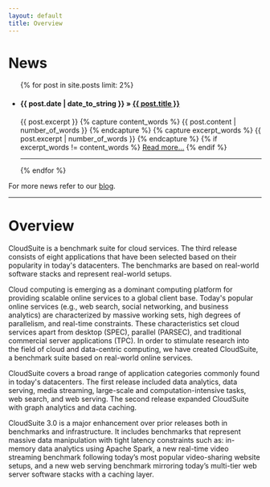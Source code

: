 ```yaml
---
layout: default
title: Overview
---
```


# News

<div class="posts">

<ul>
  {% for post in site.posts limit: 2%}
    <li>
          <h4 class="post-title" id="no-margin-here">
            <span class="recent-news-date">{{ post.date | date_to_string }} &raquo;</span>
            <a href="{{ site.url }}{{ post.url }}">{{ post.title }}</a>
          </h4>
          <span class="no-margin-here"> {{ post.excerpt }} </span>
          {% capture content_words %} {{ post.content | number_of_words }} {% endcapture %}
          {% capture excerpt_words %} {{ post.excerpt | number_of_words }} {% endcapture %}
          {% if excerpt_words != content_words %}
            <a href="{{ site.url }}{{ post.url }}" class="no-margin-here">Read more...</a>
          {% endif %}
    </li>
    <hr class="no-margin-here"/>
  {% endfor %}
</ul>

<span class="no-margin-here">
For more news refer to our <a href="{{ site.url }}{{ site.blog_path }}" >blog</a>.
</span>

</div>

<hr class="no-margin-here" />

# Overview

CloudSuite is a benchmark suite for cloud services. The third release consists of eight applications that have been selected based on their popularity in today's datacenters. The benchmarks are based on real-world software stacks and represent real-world setups.

Cloud computing is emerging as a dominant computing platform for providing scalable online services to a global client base. Today's popular online services (e.g., web search, social networking, and business analytics) are characterized by massive working sets, high degrees of parallelism, and real-time constraints. These characteristics set cloud services apart from desktop (SPEC), parallel (PARSEC), and traditional commercial server applications (TPC). In order to stimulate research into the field of cloud and data-centric computing, we have created CloudSuite, a benchmark suite based on real-world online services.

CloudSuite covers a broad range of application categories commonly found in today's datacenters. The first release included data analytics, data serving, media streaming, large-scale and computation-intensive tasks, web search, and web serving. The second release expanded CloudSuite with graph analytics and data caching.

CloudSuite 3.0 is a major enhancement over prior releases both in benchmarks and infrastructure. It includes benchmarks that represent massive data manipulation with tight latency constraints such as: in-memory data analytics using Apache Spark, a new real-time video streaming benchmark following today’s most popular video-sharing website setups, and a new web serving benchmark mirroring today’s multi-tier web server software stacks with a caching layer.